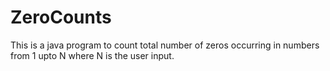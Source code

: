 # ZeroCounts
This is a java program to count total number of zeros occurring in numbers from 1 upto N where N is the user input.
